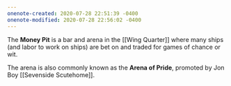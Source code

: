 ```yaml
---
onenote-created: 2020-07-28 22:51:39 -0400
onenote-modified: 2020-07-28 22:56:02 -0400
---
```


The **Money Pit** is a bar and arena in the [[Wing Quarter]] where many ships (and labor to work on ships) are bet on and traded for games of chance or wit.

The arena is also commonly known as the **Arena of Pride**, promoted by Jon Boy [[Sevenside Scutehome]].
